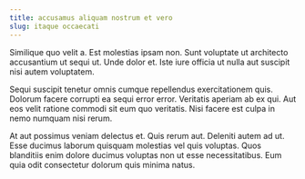 ```yaml
---
title: accusamus aliquam nostrum et vero
slug: itaque occaecati
---
```


Similique quo velit a. Est molestias ipsam non. Sunt voluptate ut architecto accusantium ut sequi ut. Unde dolor et. Iste iure officia ut nulla aut suscipit nisi autem voluptatem.

Sequi suscipit tenetur omnis cumque repellendus exercitationem quis. Dolorum facere corrupti ea sequi error error. Veritatis aperiam ab ex qui. Aut eos velit ratione commodi sit eum quo veritatis. Nisi facere est culpa in nemo numquam nisi rerum.

At aut possimus veniam delectus et. Quis rerum aut. Deleniti autem ad ut. Esse ducimus laborum quisquam molestias vel quis voluptas. Quos blanditiis enim dolore ducimus voluptas non ut esse necessitatibus. Eum quia odit consectetur dolorum quis minima natus.
